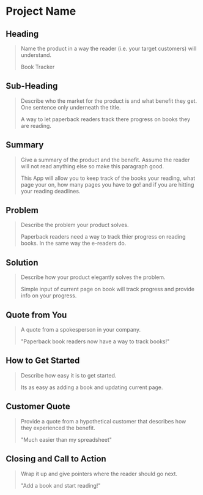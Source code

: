 # Project Name #

<!-- 
> This material was originally posted [here](http://www.quora.com/What-is-Amazons-approach-to-product-development-and-product-management). It is reproduced here for posterities sake.

There is an approach called "working backwards" that is widely used at Amazon. They work backwards from the customer, rather than starting with an idea for a product and trying to bolt customers onto it. While working backwards can be applied to any specific product decision, using this approach is especially important when developing new products or features.

For new initiatives a product manager typically starts by writing an internal press release announcing the finished product. The target audience for the press release is the new/updated product's customers, which can be retail customers or internal users of a tool or technology. Internal press releases are centered around the customer problem, how current solutions (internal or external) fail, and how the new product will blow away existing solutions.

If the benefits listed don't sound very interesting or exciting to customers, then perhaps they're not (and shouldn't be built). Instead, the product manager should keep iterating on the press release until they've come up with benefits that actually sound like benefits. Iterating on a press release is a lot less expensive than iterating on the product itself (and quicker!).

If the press release is more than a page and a half, it is probably too long. Keep it simple. 3-4 sentences for most paragraphs. Cut out the fat. Don't make it into a spec. You can accompany the press release with a FAQ that answers all of the other business or execution questions so the press release can stay focused on what the customer gets. My rule of thumb is that if the press release is hard to write, then the product is probably going to suck. Keep working at it until the outline for each paragraph flows. 

Oh, and I also like to write press-releases in what I call "Oprah-speak" for mainstream consumer products. Imagine you're sitting on Oprah's couch and have just explained the product to her, and then you listen as she explains it to her audience. That's "Oprah-speak", not "Geek-speak".

Once the project moves into development, the press release can be used as a touchstone; a guiding light. The product team can ask themselves, "Are we building what is in the press release?" If they find they're spending time building things that aren't in the press release (overbuilding), they need to ask themselves why. This keeps product development focused on achieving the customer benefits and not building extraneous stuff that takes longer to build, takes resources to maintain, and doesn't provide real customer benefit (at least not enough to warrant inclusion in the press release).
 -->
 
## Heading ##
  > Name the product in a way the reader (i.e. your target customers) will understand.
  > 
  > Book Tracker

## Sub-Heading ##
  > Describe who the market for the product is and what benefit they get. One sentence only underneath the title.
  > 
  > A way to let paperback readers track there progress on books they are reading.

## Summary ##
  > Give a summary of the product and the benefit. Assume the reader will not read anything else so make this paragraph good.
  > 
  > This App will allow you to keep track of the books your reading, what page your on, how many pages you have to go! and if you are hitting your reading deadlines. 

## Problem ##
  > Describe the problem your product solves.
  > 
  > Paperback readers need a way to track thier progress on reading books. In the same way the e-readers do.

## Solution ##
  > Describe how your product elegantly solves the problem.
  > 
  > Simple input of current page on book will track progress and provide info on your progress.

## Quote from You ##
  > A quote from a spokesperson in your company.
  > 
  > "Paperback book readers now have a way to track books!"

## How to Get Started ##
  > Describe how easy it is to get started.
  > 
  > Its as easy as adding a book and updating current page.

## Customer Quote ##
  > Provide a quote from a hypothetical customer that describes how they experienced the benefit.
  > 
  > "Much easier than my spreadsheet"

## Closing and Call to Action ##
  > Wrap it up and give pointers where the reader should go next.
  > 
  > "Add a book and start reading!"

